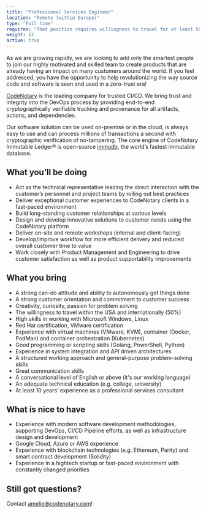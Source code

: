 ```yaml
---
title: "Professional Services Engineer"
location: "Remote (within Europe)" 
type: "Full time" 
requires: "That position requires willingness to travel for at least 50% of the time."
weight: 12
active: true
---
```


As we are growing rapidly, we are looking to add only the smartest people to join our highly motivated and skilled team to create products that are already having an impact on many customers around the world. If you feel addressed, you have the opportunity to help revolutionizing the way source code and software is seen and used in a zero-trust era!

[CodeNotary](https://codenotary.com/) is the leading company for trusted CI/CD. We bring trust and integrity into the DevOps process by providing end-to-end cryptographically verifiable tracking and provenance for all artifacts, actions, and dependencies.

Our software solution can be used on-premise or in the cloud, is always easy to use and can process millions of transactions a second with cryptographic verification of no-tampering. The core engine of CodeNotary Immutable Ledger® is open-source [immudb](https://codenotary.com/technologies/immudb/), the world’s fastest immutable database.


## What you’ll be doing

- Act as the technical representative leading the direct interaction with the customer’s personnel and project teams by rolling out best practices
- Deliver exceptional customer experiences to CodeNotary clients in a fast-paced environment
- Build long-standing customer relationships at various levels
- Design and develop innovative solutions to customer needs using the CodeNotary platform
- Deliver on-site and remote workshops (internal and client-facing)
- Develop/improve workflow for more efficient delivery and reduced overall customer time to value
- Work closely with Product Management and Engineering to drive customer satisfaction as well as product supportability improvements

## What you bring

- A strong can-do attitude and ability to autonomously get things done
- A strong customer orientation and commitment to customer success
- Creativity, curiosity, passion for problem solving
- The willingness to travel within the USA and internationally (50%)
- High skills in working with Microsoft Windows, Linux
- Red Hat certification, VMware certification
- Experience with virtual machines (VMware, KVM), container (Docker, PodMan) and container orchestration (Kubernetes)
- Good programming or scripting skills (Golang, PowerShell, Python)
- Experience in system integration and API driven architectures 
- A structured working approach and general-purpose problem-solving skills
- Great communication skills
- A conversational level of English or above (it's our working language)
- An adequate technical education (e.g. college, university) 
- At least 10 years’ experience as a professional services consultant

## What is nice to have

- Experience with modern software development methodologies, supporting DevOps, CI/CD Pipeline efforts, as well as infrastructure design and development
- Google Cloud, Azure or AWS experience
- Experience with blockchain technologies (e.g. Ethereum, Parity) and smart contract development (Solidity)
- Experience in a hightech startup or fast-paced environment with constantly changed priorities


## Still got questions?

Contact [amelie@codenotary.com](mailto:amelie@codenotary.com?subject=[Hiring][Professional-Service-Engineer])!
